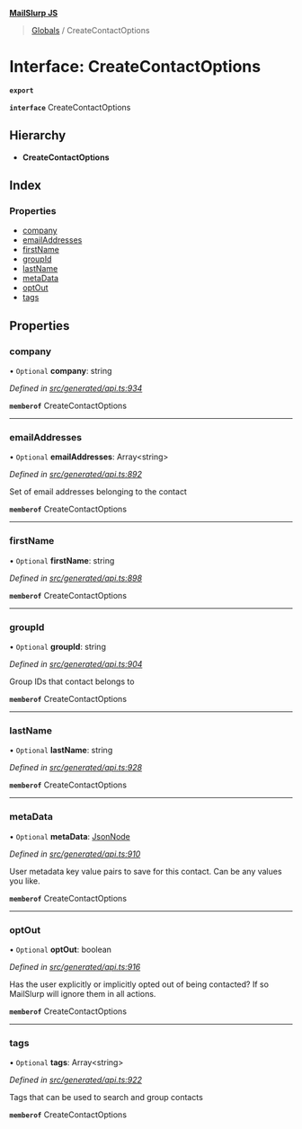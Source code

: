 **[MailSlurp JS](../README.md)**

> [Globals](../README.md) / CreateContactOptions

# Interface: CreateContactOptions

**`export`** 

**`interface`** CreateContactOptions

## Hierarchy

* **CreateContactOptions**

## Index

### Properties

* [company](createcontactoptions.md#company)
* [emailAddresses](createcontactoptions.md#emailaddresses)
* [firstName](createcontactoptions.md#firstname)
* [groupId](createcontactoptions.md#groupid)
* [lastName](createcontactoptions.md#lastname)
* [metaData](createcontactoptions.md#metadata)
* [optOut](createcontactoptions.md#optout)
* [tags](createcontactoptions.md#tags)

## Properties

### company

• `Optional` **company**: string

*Defined in [src/generated/api.ts:934](https://github.com/mailslurp/mailslurp-client/blob/98c6efc/src/generated/api.ts#L934)*

**`memberof`** CreateContactOptions

___

### emailAddresses

• `Optional` **emailAddresses**: Array\<string>

*Defined in [src/generated/api.ts:892](https://github.com/mailslurp/mailslurp-client/blob/98c6efc/src/generated/api.ts#L892)*

Set of email addresses belonging to the contact

**`memberof`** CreateContactOptions

___

### firstName

• `Optional` **firstName**: string

*Defined in [src/generated/api.ts:898](https://github.com/mailslurp/mailslurp-client/blob/98c6efc/src/generated/api.ts#L898)*

**`memberof`** CreateContactOptions

___

### groupId

• `Optional` **groupId**: string

*Defined in [src/generated/api.ts:904](https://github.com/mailslurp/mailslurp-client/blob/98c6efc/src/generated/api.ts#L904)*

Group IDs that contact belongs to

**`memberof`** CreateContactOptions

___

### lastName

• `Optional` **lastName**: string

*Defined in [src/generated/api.ts:928](https://github.com/mailslurp/mailslurp-client/blob/98c6efc/src/generated/api.ts#L928)*

**`memberof`** CreateContactOptions

___

### metaData

• `Optional` **metaData**: [JsonNode](jsonnode.md)

*Defined in [src/generated/api.ts:910](https://github.com/mailslurp/mailslurp-client/blob/98c6efc/src/generated/api.ts#L910)*

User metadata key value pairs to save for this contact. Can be any values you like.

**`memberof`** CreateContactOptions

___

### optOut

• `Optional` **optOut**: boolean

*Defined in [src/generated/api.ts:916](https://github.com/mailslurp/mailslurp-client/blob/98c6efc/src/generated/api.ts#L916)*

Has the user explicitly or implicitly opted out of being contacted? If so MailSlurp will ignore them in all actions.

**`memberof`** CreateContactOptions

___

### tags

• `Optional` **tags**: Array\<string>

*Defined in [src/generated/api.ts:922](https://github.com/mailslurp/mailslurp-client/blob/98c6efc/src/generated/api.ts#L922)*

Tags that can be used to search and group contacts

**`memberof`** CreateContactOptions

